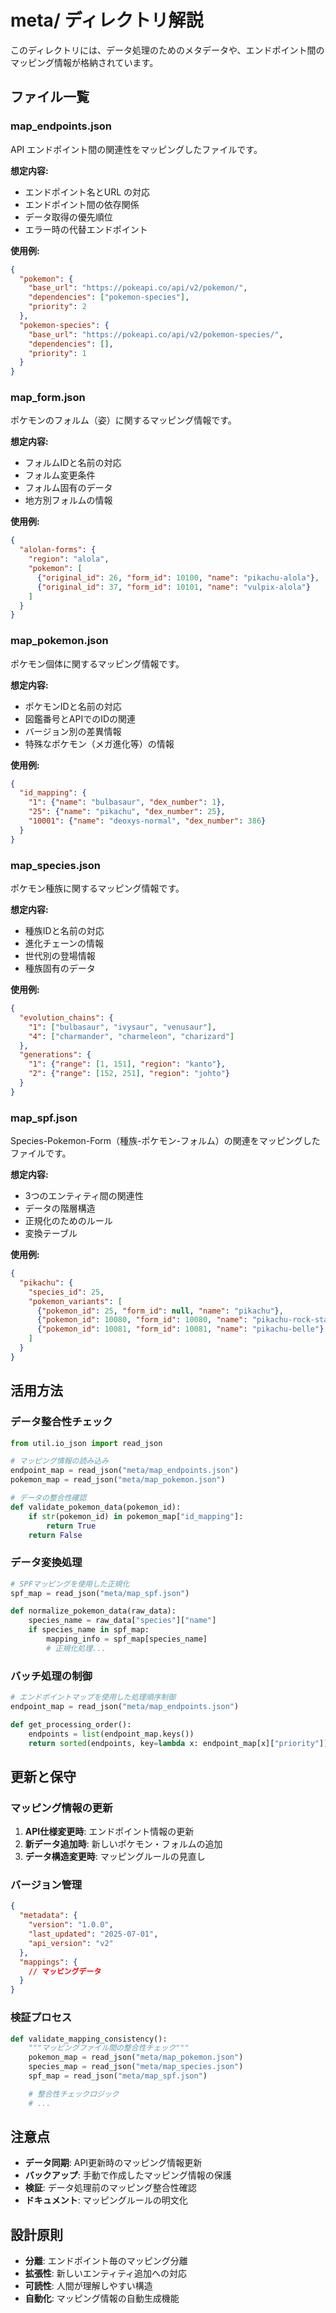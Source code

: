 # meta/ ディレクトリ解説

このディレクトリには、データ処理のためのメタデータや、エンドポイント間のマッピング情報が格納されています。

## ファイル一覧

### map_endpoints.json
API エンドポイント間の関連性をマッピングしたファイルです。

**想定内容:**
- エンドポイント名とURL の対応
- エンドポイント間の依存関係
- データ取得の優先順位
- エラー時の代替エンドポイント

**使用例:**
```json
{
  "pokemon": {
    "base_url": "https://pokeapi.co/api/v2/pokemon/",
    "dependencies": ["pokemon-species"],
    "priority": 2
  },
  "pokemon-species": {
    "base_url": "https://pokeapi.co/api/v2/pokemon-species/",
    "dependencies": [],
    "priority": 1
  }
}
```

### map_form.json
ポケモンのフォルム（姿）に関するマッピング情報です。

**想定内容:**
- フォルムIDと名前の対応
- フォルム変更条件
- フォルム固有のデータ
- 地方別フォルムの情報

**使用例:**
```json
{
  "alolan-forms": {
    "region": "alola",
    "pokemon": [
      {"original_id": 26, "form_id": 10100, "name": "pikachu-alola"},
      {"original_id": 37, "form_id": 10101, "name": "vulpix-alola"}
    ]
  }
}
```

### map_pokemon.json
ポケモン個体に関するマッピング情報です。

**想定内容:**
- ポケモンIDと名前の対応
- 図鑑番号とAPIでのIDの関連
- バージョン別の差異情報
- 特殊なポケモン（メガ進化等）の情報

**使用例:**
```json
{
  "id_mapping": {
    "1": {"name": "bulbasaur", "dex_number": 1},
    "25": {"name": "pikachu", "dex_number": 25},
    "10001": {"name": "deoxys-normal", "dex_number": 386}
  }
}
```

### map_species.json
ポケモン種族に関するマッピング情報です。

**想定内容:**
- 種族IDと名前の対応
- 進化チェーンの情報
- 世代別の登場情報
- 種族固有のデータ

**使用例:**
```json
{
  "evolution_chains": {
    "1": ["bulbasaur", "ivysaur", "venusaur"],
    "4": ["charmander", "charmeleon", "charizard"]
  },
  "generations": {
    "1": {"range": [1, 151], "region": "kanto"},
    "2": {"range": [152, 251], "region": "johto"}
  }
}
```

### map_spf.json
Species-Pokemon-Form（種族-ポケモン-フォルム）の関連をマッピングしたファイルです。

**想定内容:**
- 3つのエンティティ間の関連性
- データの階層構造
- 正規化のためのルール
- 変換テーブル

**使用例:**
```json
{
  "pikachu": {
    "species_id": 25,
    "pokemon_variants": [
      {"pokemon_id": 25, "form_id": null, "name": "pikachu"},
      {"pokemon_id": 10080, "form_id": 10080, "name": "pikachu-rock-star"},
      {"pokemon_id": 10081, "form_id": 10081, "name": "pikachu-belle"}
    ]
  }
}
```

## 活用方法

### データ整合性チェック
```python
from util.io_json import read_json

# マッピング情報の読み込み
endpoint_map = read_json("meta/map_endpoints.json")
pokemon_map = read_json("meta/map_pokemon.json")

# データの整合性確認
def validate_pokemon_data(pokemon_id):
    if str(pokemon_id) in pokemon_map["id_mapping"]:
        return True
    return False
```

### データ変換処理
```python
# SPFマッピングを使用した正規化
spf_map = read_json("meta/map_spf.json")

def normalize_pokemon_data(raw_data):
    species_name = raw_data["species"]["name"]
    if species_name in spf_map:
        mapping_info = spf_map[species_name]
        # 正規化処理...
```

### バッチ処理の制御
```python
# エンドポイントマップを使用した処理順序制御
endpoint_map = read_json("meta/map_endpoints.json")

def get_processing_order():
    endpoints = list(endpoint_map.keys())
    return sorted(endpoints, key=lambda x: endpoint_map[x]["priority"])
```

## 更新と保守

### マッピング情報の更新
1. **API仕様変更時**: エンドポイント情報の更新
2. **新データ追加時**: 新しいポケモン・フォルムの追加
3. **データ構造変更時**: マッピングルールの見直し

### バージョン管理
```json
{
  "metadata": {
    "version": "1.0.0",
    "last_updated": "2025-07-01",
    "api_version": "v2"
  },
  "mappings": {
    // マッピングデータ
  }
}
```

### 検証プロセス
```python
def validate_mapping_consistency():
    """マッピングファイル間の整合性チェック"""
    pokemon_map = read_json("meta/map_pokemon.json")
    species_map = read_json("meta/map_species.json")
    spf_map = read_json("meta/map_spf.json")

    # 整合性チェックロジック
    # ...
```

## 注意点

- **データ同期**: API更新時のマッピング情報更新
- **バックアップ**: 手動で作成したマッピング情報の保護
- **検証**: データ処理前のマッピング整合性確認
- **ドキュメント**: マッピングルールの明文化

## 設計原則

- **分離**: エンドポイント毎のマッピング分離
- **拡張性**: 新しいエンティティ追加への対応
- **可読性**: 人間が理解しやすい構造
- **自動化**: マッピング情報の自動生成機能
